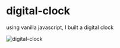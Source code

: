 # digital-clock
using vanilla javascript, I built a digital clock


![digital-clock](https://user-images.githubusercontent.com/92803581/201102025-1bcc04b6-2e7c-4084-ad1b-c64143beb2d8.png)

